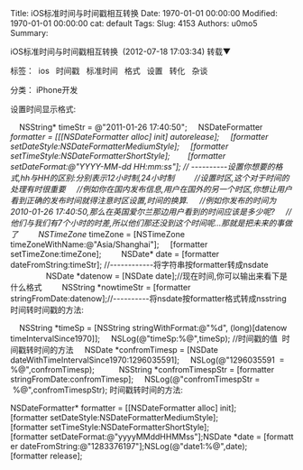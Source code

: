 Title: iOS标准时间与时间戳相互转换
Date: 1970-01-01 00:00:00
Modified: 1970-01-01 00:00:00
cat: default
Tags: 
Slug: 4153
Authors: u0mo5 
Summary: 


iOS标准时间与时间戳相互转换
 (2012-07-18 17:03:34)
转载▼




标签： 
ios
 
时间戳
 
标准时间
 
格式
 
设置
 
转化
 
杂谈

分类： iPhone开发


设置时间显示格式:

    NSString* timeStr = @"2011-01-26 17:40:50";
    NSDateFormatter *formatter = [[[NSDateFormatter alloc] init] autorelease];
    [formatter setDateStyle:NSDateFormatterMediumStyle];
    [formatter setTimeStyle:NSDateFormatterShortStyle];   
    [formatter setDateFormat:@"YYYY-MM-dd HH:mm:ss"]; // ----------设置你想要的格式,hh与HH的区别:分别表示12小时制,24小时制
   
    //设置时区,这个对于时间的处理有时很重要
    //例如你在国内发布信息,用户在国外的另一个时区,你想让用户看到正确的发布时间就得注意时区设置,时间的换算.
    //例如你发布的时间为2010-01-26 17:40:50,那么在英国爱尔兰那边用户看到的时间应该是多少呢?
    //他们与我们有7个小时的时差,所以他们那还没到这个时间呢...那就是把未来的事做了
   
    NSTimeZone* timeZone = [NSTimeZone timeZoneWithName:@"Asia/Shanghai"];
    [formatter setTimeZone:timeZone];
   
    NSDate* date = [formatter dateFromString:timeStr]; //------------将字符串按formatter转成nsdate
           
    NSDate *datenow = [NSDate date];//现在时间,你可以输出来看下是什么格式
   
    NSString *nowtimeStr = [formatter stringFromDate:datenow];//----------将nsdate按formatter格式转成nsstring
时间转时间戳的方法:

    NSString *timeSp = [NSString stringWithFormat:@"%d", (long)[datenow timeIntervalSince1970]];
    NSLog(@"timeSp:%@",timeSp); //时间戳的值
 时间戳转时间的方法
    NSDate *confromTimesp = [NSDate dateWithTimeIntervalSince1970:1296035591];
    NSLog(@"1296035591  = %@",confromTimesp);      
    NSString *confromTimespStr = [formatter stringFromDate:confromTimesp];
    NSLog(@"confromTimespStr =  %@",confromTimespStr);
时间戳转时间的方法:

NSDateFormatter* formatter = [[NSDateFormatter alloc] init];[formatter setDateStyle:NSDateFormatterMediumStyle];[formatter setTimeStyle:NSDateFormatterShortStyle];[formatter setDateFormat:@"yyyyMMddHHMMss"];NSDate *date = [formatter dateFromString:@"1283376197"];NSLog(@"date1:%@",date);[formatter release];


